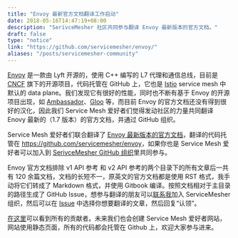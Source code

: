 ```yaml
---
title: "Envoy 最新官方文档翻译工作启动"
date: 2018-05-16T14:47:19+08:00
description: "SerivceMesher 社区共同参与翻译 Envoy 最新版本的官方文档。"
draft: false
type: "notice"
link: "https://github.com/servicemesher/envoy/"
aliases: "/posts/servicemesher-community"
---
```


[Envoy](https://envoyproxy.io) 是一款由 Lyft 开源的，使用 C++ 编写的 L7 代理和通信总线，目前是 [CNCF](https://cncf.io) 旗下的开源项目，代码托管在 GitHub 上，它也是 [Istio](https://istio.io) service mesh 中默认的 data plane。我们发现它有很好的性能，同时也不断有基于 Envoy 的开源项目出现，如 [Ambassador](https://github.com/envoy/Ambassador)、[Gloo](https://github.com/solo-io/gloo) 等，而目前 Envoy 的官方文档还没有得到很好的汉化，因此我们 Service Mesh 爱好者们觉得发动社区的力量共同翻译 Enovy 最新的（1.7 版本）的官方文档，并通过 GitHub 组织。

Service Mesh 爱好者们联合翻译了 [Envoy 最新版本的官方文档](https://www.envoyproxy.io/docs/envoy/latest/)，翻译的代码托管在 <https://github.com/servicemesher/envoy>，如果你也是 Service Mesh 爱好者可以加入到 [SerivceMesher GitHub 组织](https://github.com/servicemesher)里共同参与。

Envoy 官方文档排除 v1 API 参考 和 v2 API 参考的两个目录下的所有文章后一共有 120 余篇文档，文档的长短不一，原英文的官方文档都是使用 RST 格式，我手动将它们转成了 Markdown 格式，并使用 Gitbook 编译。按照文档相对于主目录的路径生成了 GitHub Issue，想参与翻译的朋友可以[联系我](https://jimmysong.io/about)加入 ServiceMesher 组织，然后可以在 [Issue](https://github.com/servicemesher/envoy/issues) 中选择你想要翻译的文章，然后回复“认领”。

[在这里](https://github.com/servicemesher/envoy/graphs/contributors)可以看到所有的贡献者。未来我们也会创建 Service Mesh 爱好者网站，网站使用静态页面，所有的代码都会托管在 Github 上，欢迎大家参与进来。
